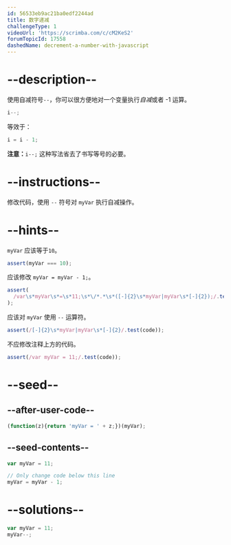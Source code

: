 ```yaml
---
id: 56533eb9ac21ba0edf2244ad
title: 数字递减
challengeType: 1
videoUrl: 'https://scrimba.com/c/cM2KeS2'
forumTopicId: 17558
dashedName: decrement-a-number-with-javascript
---
```


# --description--

使用自减符号`--`，你可以很方便地对一个变量执行<dfn>自减</dfn>或者 -1 运算。

```js
i--;
```

等效于：

```js
i = i - 1;
```

**注意：**`i--;` 这种写法省去了书写等号的必要。

# --instructions--

修改代码，使用 `--` 符号对 `myVar` 执行自减操作。

# --hints--

`myVar` 应该等于`10`。

```js
assert(myVar === 10);
```

应该修改 `myVar = myVar - 1;`。

```js
assert(
  /var\s*myVar\s*=\s*11;\s*\/*.*\s*([-]{2}\s*myVar|myVar\s*[-]{2});/.test(code)
);
```

应该对 `myVar` 使用 `--` 运算符。

```js
assert(/[-]{2}\s*myVar|myVar\s*[-]{2}/.test(code));
```

不应修改注释上方的代码。

```js
assert(/var myVar = 11;/.test(code));
```

# --seed--

## --after-user-code--

```js
(function(z){return 'myVar = ' + z;})(myVar);
```

## --seed-contents--

```js
var myVar = 11;

// Only change code below this line
myVar = myVar - 1;
```

# --solutions--

```js
var myVar = 11;
myVar--;
```
